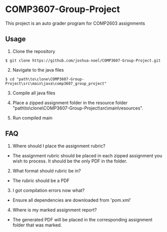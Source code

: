 # COMP3607-Group-Project
This project is an auto grader program for COMP2603 assignments

## Usage
1. Clone the repository
```
$ git clone https://github.com/joshua-noel/COMP3607-Group-Project.git
```

2. Navigate to the java files
```
$ cd "path\to\clone\COMP3607-Group-Project\src\main\java\comp3607_group_project"
```

3. Compile all java files

4. Place a zipped assignment folder in the resource folder "path\to\clone\COMP3607-Group-Project\src\main\resources".

5. Run compiled main

## FAQ
1. Where should I place the assignment rubric?

- The assignment rubric should be placed in each zipped assignment you wish to process. It should be the only PDF in the folder.

2. What format should rubric be in?
   
- The rubric should be a PDF

3. I got compilation errors now what?

- Ensure all dependencies are downloaded from 'pom.xml'

4. Where is my marked assignment report?

- The generated PDF will be placed in the corresponding assignment folder that was marked.
